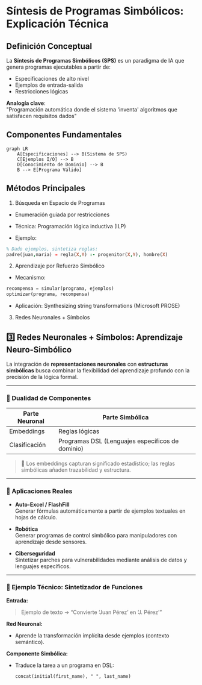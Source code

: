 # Síntesis de Programas Simbólicos: Explicación Técnica

## Definición Conceptual
La **Síntesis de Programas Simbólicos (SPS)** es un paradigma de IA que genera programas ejecutables a partir de:
- Especificaciones de alto nivel
- Ejemplos de entrada-salida
- Restricciones lógicas

**Analogía clave**:  
"Programación automática donde el sistema 'inventa' algoritmos que satisfacen requisitos dados"

## Componentes Fundamentales

```mermaid
graph LR
    A[Especificaciones] --> B(Sistema de SPS)
    C[Ejemplos I/O] --> B
    D[Conocimiento de Dominio] --> B
    B --> E[Programa Válido]
```
## Métodos Principales
1. Búsqueda en Espacio de Programas
- Enumeración guiada por restricciones

- Técnica: Programación lógica inductiva (ILP)

- Ejemplo:

```prolog
% Dado ejemplos, sintetiza reglas:
padre(juan,maria) → regla(X,Y) :- progenitor(X,Y), hombre(X)
```
2. Aprendizaje por Refuerzo Simbólico
- Mecanismo:

```python
recompensa = simular(programa, ejemplos)
optimizar(programa, recompensa)
```
- Aplicación: Synthesizing string transformations (Microsoft PROSE)

3. Redes Neuronales + Símbolos
## 3️⃣ Redes Neuronales + Símbolos: Aprendizaje Neuro-Simbólico

La integración de **representaciones neuronales** con **estructuras simbólicas** busca combinar la flexibilidad del aprendizaje profundo con la precisión de la lógica formal.

---

### 🧠 Dualidad de Componentes

| Parte Neuronal   | Parte Simbólica        |
|------------------|------------------------|
| Embeddings       | Reglas lógicas         |
| Clasificación    | Programas DSL (Lenguajes específicos de dominio) |

> 📌 Los embeddings capturan significado estadístico; las reglas simbólicas añaden trazabilidad y estructura.

---

### 🚀 Aplicaciones Reales

- **Auto-Excel / FlashFill**  
  Generar fórmulas automáticamente a partir de ejemplos textuales en hojas de cálculo.

- **Robótica**  
  Generar programas de control simbólico para manipuladores con aprendizaje desde sensores.

- **Ciberseguridad**  
  Sintetizar parches para vulnerabilidades mediante análisis de datos y lenguajes específicos.

---

### 🧪 Ejemplo Técnico: Sintetizador de Funciones

**Entrada:**  
> Ejemplo de texto → “Convierte ‘Juan Pérez’ en ‘J. Pérez’”

**Red Neuronal:**  
- Aprende la transformación implícita desde ejemplos (contexto semántico).

**Componente Simbólica:**  
- Traduce la tarea a un programa en DSL:  
  ```dsl
  concat(initial(first_name), " ", last_name)
```
